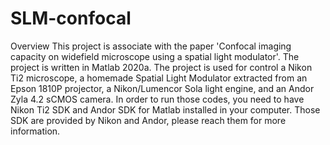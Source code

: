 # SLM-confocal
Overview
This project is associate with the paper 'Confocal imaging capacity on widefield microscope using a spatial light modulator'.
The project is written in Matlab 2020a.
The project is used for control a Nikon Ti2 microscope, a homemade Spatial Light Modulator extracted from an Epson 1810P projector, a Nikon/Lumencor Sola light engine, and an Andor Zyla 4.2 sCMOS camera.
In order to run those codes, you need to have Nikon Ti2 SDK and Andor SDK for Matlab installed in your computer. Those SDK are provided by Nikon and Andor, please reach them for more information.
